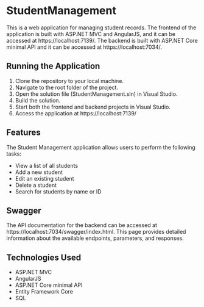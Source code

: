 # StudentManagement
This is a web application for managing student records. The frontend of the application is built with ASP.NET MVC and AngularJS, and it can be accessed at https://localhost:7139/. The backend is built with ASP.NET Core minimal API and it can be accessed at https://localhost:7034/.

## Running the Application
1. Clone the repository to your local machine.
2. Navigate to the root folder of the project.
3. Open the solution file (StudentManagement.sln) in Visual Studio.
4. Build the solution.
5. Start both the frontend and backend projects in Visual Studio.
6. Access the application at https://localhost:7139/

## Features
The Student Management application allows users to perform the following tasks:

- View a list of all students
- Add a new student
- Edit an existing student
- Delete a student
- Search for students by name or ID

## Swagger

The API documentation for the backend can be accessed at https://localhost:7034/swagger/index.html. This page provides detailed information about the available endpoints, parameters, and responses.

## Technologies Used

- ASP.NET MVC
- AngularJS
- ASP.NET Core minimal API
- Entity Framework Core
- SQL

